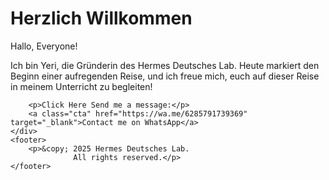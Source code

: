 # Herzlich Willkommen</h1>

Hallo, Everyone!

Ich bin Yeri, die Gründerin des Hermes Deutsches Lab. Heute markiert den Beginn einer aufregenden Reise, und ich freue mich, euch auf dieser Reise in meinem Unterricht zu begleiten!</p>
    
        <p>Click Here Send me a message:</p>
        <a class="cta" href="https://wa.me/6285791739369" target="_blank">Contact me on WhatsApp</a>
    </div>
    <footer>
        <p>&copy; 2025 Hermes Deutsches Lab. 
                  All rights reserved.</p>
    </footer>
